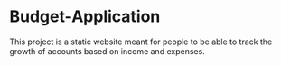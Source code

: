 # Budget-Application
This project is a static website meant for people to be able to track the growth of accounts based on income and expenses.
